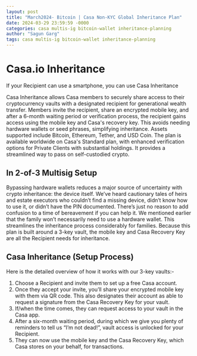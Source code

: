 ```yaml
---
layout: post
title: "March2024- Bitcoin | Casa Non-KYC Global Inheritance Plan"
date: 2024-03-29 23:59:59 -0000
categories: casa multis-ig bitcoin-wallet inheritance-planning
author: "Sagun Garg"
tags: casa multis-ig bitcoin-wallet inheritance-planning
---
```


# Casa.io Inheritance

If your Recipient can use a smartphone, you can use Casa Inheritance

Casa Inheritance allows Casa members to securely share access to their cryptocurrency vaults with a designated recipient for generational wealth transfer. Members invite the recipient, share an encrypted mobile key, and after a 6-month waiting period or verification process, the recipient gains access using the mobile key and Casa's recovery key. This avoids needing hardware wallets or seed phrases, simplifying inheritance. Assets supported include Bitcoin, Ethereum, Tether, and USD Coin. The plan is available worldwide on Casa's Standard plan, with enhanced verification options for Private Clients with substantial holdings. It provides a streamlined way to pass on self-custodied crypto.   

## In 2-of-3 Multisig Setup
Bypassing hardware wallets reduces a major source of uncertainty with crypto inheritance: the device itself. We’ve heard cautionary tales of heirs and estate executors who couldn’t find a missing device, didn’t know how to use it, or didn’t have the PIN documented. There’s just no reason to add confusion to a time of bereavement if you can help it. We mentioned earlier that the family won’t necessarily need to use a hardware wallet. This streamlines the inheritance process considerably for families. Because this plan is built around a 3-key vault, the mobile key and Casa Recovery Key are all the Recipient needs for inheritance. 

## Casa Inheritance (Setup Process)
Here is the detailed overview of how it works with our 3-key vaults:-
1. Choose a Recipient and invite them to set up a free Casa account. 
2. Once they accept your invite, you’ll share your encrypted mobile key with them via QR code. This also designates their account as able to request a signature from the Casa Recovery Key for your vault. 
3. If/when the time comes, they can request access to your vault in the Casa app.
4. After a six-month waiting period, during which we give you plenty of reminders to tell us “I’m not dead!”, vault access is unlocked for your Recipient. 
5. They can now use the mobile key and the Casa Recovery Key, which Casa stores on your behalf, for transactions.